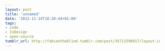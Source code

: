 ```yaml
---
layout: post
title: 'unnamed'
date: '2012-11-14T18:20:44+01:00'
tags:
- code
- InDesign
- open-source
tumblr_url: http://fabiantheblind.tumblr.com/post/35711598917/layout-invaders-working-alpha-a-space-invaders
---
```

